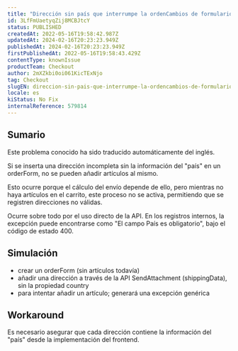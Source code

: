 ```yaml
---
title: "Dirección sin país que interrumpe la ordenCambios de formulario"
id: 3LfFmUaetyqZij8MCBJtcY
status: PUBLISHED
createdAt: 2022-05-16T19:58:42.987Z
updatedAt: 2024-02-16T20:23:23.949Z
publishedAt: 2024-02-16T20:23:23.949Z
firstPublishedAt: 2022-05-16T19:58:43.429Z
contentType: knownIssue
productTeam: Checkout
author: 2mXZkbi0oi061KicTExNjo
tag: Checkout
slugEN: direccion-sin-pais-que-interrumpe-la-ordencambios-de-formulario
locale: es
kiStatus: No Fix
internalReference: 579814
---
```


## Sumario

<div class="alert alert-info">
  <p>Este problema conocido ha sido traducido automáticamente del inglés.</p>
</div>


Si se inserta una dirección incompleta sin la información del "país" en un orderForm, no se pueden añadir artículos al mismo.

Esto ocurre porque el cálculo del envío depende de ello, pero mientras no haya artículos en el carrito, este proceso no se activa, permitiendo que se registren direcciones no válidas.

Ocurre sobre todo por el uso directo de la API. En los registros internos, la excepción puede encontrarse como "El campo País es obligatorio", bajo el código de estado 400.



## Simulación



- crear un orderForm (sin artículos todavía)
- añadir una dirección a través de la API SendAttachment (shippingData), sin la propiedad country
- para intentar añadir un artículo; generará una excepción genérica



## Workaround


Es necesario asegurar que cada dirección contiene la información del "país" desde la implementación del frontend.

